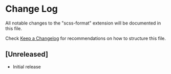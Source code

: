 # Change Log
All notable changes to the "scss-format" extension will be documented in this file.

Check [Keep a Changelog](http://keepachangelog.com/) for recommendations on how to structure this file.

## [Unreleased]
- Initial release